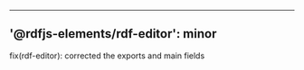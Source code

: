 ---
'@rdfjs-elements/rdf-editor': minor
-----------------------------------

fix(rdf-editor): corrected the exports and main fields
